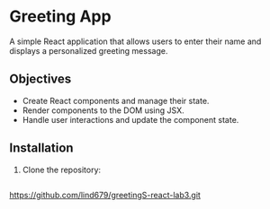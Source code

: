 # Greeting App

A simple React application that allows users to enter their name and displays a personalized greeting message.



## Objectives

- Create React components and manage their state.
- Render components to the DOM using JSX.
- Handle user interactions and update the component state.


## Installation

1. Clone the repository:
   ```bash
  https://github.com/lind679/greetingS-react-lab3.git